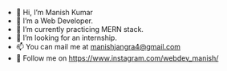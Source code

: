 - 👋 Hi, I’m Manish Kumar
- 👀 I’m a Web Developer.
- 🌱 I’m currently practicing MERN stack.
- 💞️ I’m looking for an internship.
- 📫 You can mail me at manishjangra4@gmail.com
- 👀 Follow me on https://www.instagram.com/webdev_manish/

